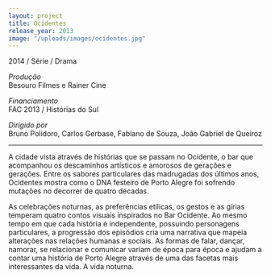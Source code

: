 ```yaml
---
layout: project
title: Ocidentes
release_year: 2013
image: "/uploads/images/ocidentes.jpg"
---
```


2014 / Série / Drama

*Produção*  
Besouro Filmes e Rainer Cine

*Financiamento*  
FAC 2013 / Histórias do Sul

*Dirigido por*  
Bruno Polidoro, Carlos Gerbase, Fabiano de Souza, João Gabriel de Queiroz

***

A cidade vista através de histórias que se passam no Ocidente, o bar que acompanhou os descaminhos artísticos e amorosos de gerações e gerações. Entre os sabores particulares das madrugadas dos últimos anos, Ocidentes mostra como o DNA festeiro de Porto Alegre foi sofrendo mutações no decorrer de quatro décadas.

As celebrações noturnas, as preferências etílicas, os gestos e as gírias temperam quatro contos visuais inspirados no Bar Ocidente. Ao mesmo tempo em que cada história é independente, possuindo personagens particulares, a progressão dos episódios cria uma narrativa que mapeia alterações nas relações humanas e sociais. As formas de falar, dançar, namorar, se relacionar e comunicar variam de época para época e ajudam a contar uma história de Porto Alegre através de uma das facetas mais interessantes da vida. A vida noturna.
